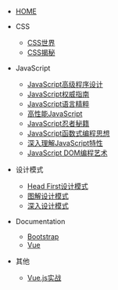* [HOME](/)
* CSS

  * [CSS世界](CSS/CSS世界/)
  * [CSS揭秘](CSS/CSS揭秘/)
* JavaScript

  * [JavaScript高级程序设计](JavaScript/JavaScript高级程序设计/)
  * [JavaScript权威指南](JavaScript/JavaScript权威指南/)
  * [JavaScript语言精粹](JavaScript/JavaScript语言精粹/)
  * [高性能JavaScript](JavaScript/高性能JavaScript/)
  * [JavaScript忍者秘籍](JavaScript/JavaScript忍者秘籍/)
  * [JavaScript函数式编程思想](JavaScript/JavaScript函数式编程思想/)
  * [深入理解JavaScript特性](JavaScript/深入理解JavaScript特性/)
  * [JavaScript DOM编程艺术](JavaScript/JavaScriptDOM编程艺术/)
* 设计模式

  * [Head First设计模式](设计模式/HeadFirst设计模式/)
  * [图解设计模式](设计模式/图解设计模式/)
  * [深入设计模式](设计模式/深入设计模式/)
* Documentation
  * [Bootstrap](Documentation/Bootstrap/)
  * [Vue](Documentation/Vue/)
* 其他
  * [Vue.js实战](其他/Vue.js实战/)

